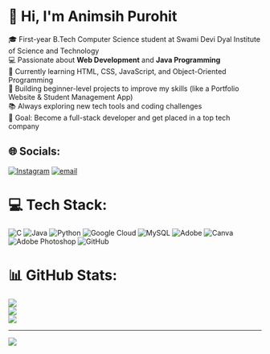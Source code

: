 # 👋 Hi, I'm Animsih Purohit

🎓 First-year B.Tech Computer Science student at Swami Devi Dyal Institute of Science and Technology<br/>
💻 Passionate about **Web Development** and **Java Programming**<br/>
🌱 Currently learning HTML, CSS, JavaScript, and Object-Oriented Programming<br/>
🚀 Building beginner-level projects to improve my skills (like a Portfolio Website & Student Management App)<br/>
📚 Always exploring new tech tools and coding challenges<br/>
🎯 Goal: Become a full-stack developer and get placed in a top tech company<br/>


## 🌐 Socials:
[![Instagram](https://img.shields.io/badge/Instagram-%23E4405F.svg?logo=Instagram&logoColor=white)](https://instagram.com/animishpurohit) [![email](https://img.shields.io/badge/Email-D14836?logo=gmail&logoColor=white)](mailto:animishpurohit1234@gmail.com) 

# 💻 Tech Stack:
![C](https://img.shields.io/badge/c-%2300599C.svg?style=for-the-badge&logo=c&logoColor=white) ![Java](https://img.shields.io/badge/java-%23ED8B00.svg?style=for-the-badge&logo=openjdk&logoColor=white) ![Python](https://img.shields.io/badge/python-3670A0?style=for-the-badge&logo=python&logoColor=ffdd54) ![Google Cloud](https://img.shields.io/badge/GoogleCloud-%234285F4.svg?style=for-the-badge&logo=google-cloud&logoColor=white) ![MySQL](https://img.shields.io/badge/mysql-4479A1.svg?style=for-the-badge&logo=mysql&logoColor=white) ![Adobe](https://img.shields.io/badge/adobe-%23FF0000.svg?style=for-the-badge&logo=adobe&logoColor=white) ![Canva](https://img.shields.io/badge/Canva-%2300C4CC.svg?style=for-the-badge&logo=Canva&logoColor=white) ![Adobe Photoshop](https://img.shields.io/badge/adobe%20photoshop-%2331A8FF.svg?style=for-the-badge&logo=adobe%20photoshop&logoColor=white) ![GitHub](https://img.shields.io/badge/github-%23121011.svg?style=for-the-badge&logo=github&logoColor=white)
# 📊 GitHub Stats:
![](https://github-readme-stats.vercel.app/api?username=Animishpurohit&theme=merko&hide_border=false&include_all_commits=false&count_private=false)<br/>
![](https://nirzak-streak-stats.vercel.app/?user=Animishpurohit&theme=merko&hide_border=false)<br/>
![](https://github-readme-stats.vercel.app/api/top-langs/?username=Animishpurohit&theme=merko&hide_border=false&include_all_commits=false&count_private=false&layout=compact)

---
[![](https://visitcount.itsvg.in/api?id=Animishpurohit&icon=0&color=0)](https://visitcount.itsvg.in)

<!-- Proudly created with GPRM ( https://gprm.itsvg.in ) -->


